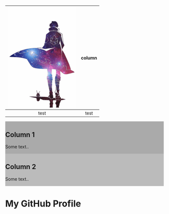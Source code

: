 | ![Gif](gm.gif) | column |
| :---: | :---: |
| test | test |

<div class="row">
  <div class="column" style="flex: 50%; background-color:#aaa;">
    <h2>Column 1</h2>
    <p>Some text..</p>
  </div>
  <div class="column" style="flex: 50%; background-color:#bbb;">
    <h2>Column 2</h2>
    <p>Some text..</p>
  </div>
</div>

# My GitHub Profile
